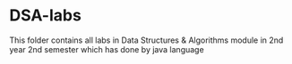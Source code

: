 # DSA-labs
This folder contains all labs in Data Structures &amp; Algorithms module in 2nd year 2nd semester which has done by java language
